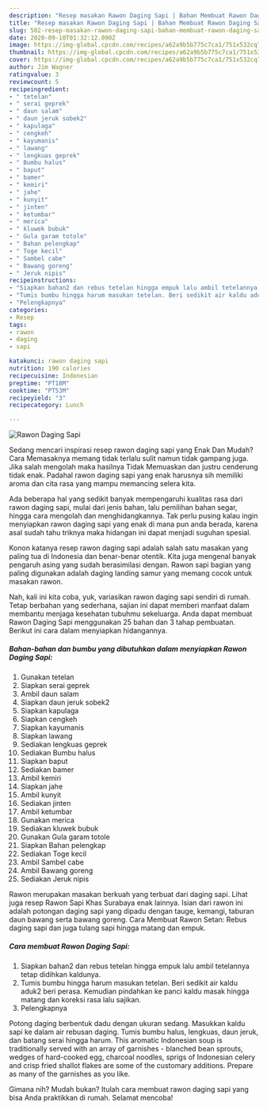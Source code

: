 ```yaml
---
description: "Resep masakan Rawon Daging Sapi | Bahan Membuat Rawon Daging Sapi Yang Menggugah Selera"
title: "Resep masakan Rawon Daging Sapi | Bahan Membuat Rawon Daging Sapi Yang Menggugah Selera"
slug: 502-resep-masakan-rawon-daging-sapi-bahan-membuat-rawon-daging-sapi-yang-menggugah-selera
date: 2020-09-10T01:32:12.090Z
image: https://img-global.cpcdn.com/recipes/a62a9b5b775c7ca1/751x532cq70/rawon-daging-sapi-foto-resep-utama.jpg
thumbnail: https://img-global.cpcdn.com/recipes/a62a9b5b775c7ca1/751x532cq70/rawon-daging-sapi-foto-resep-utama.jpg
cover: https://img-global.cpcdn.com/recipes/a62a9b5b775c7ca1/751x532cq70/rawon-daging-sapi-foto-resep-utama.jpg
author: Jim Wagner
ratingvalue: 3
reviewcount: 5
recipeingredient:
- " tetelan"
- " serai geprek"
- " daun salam"
- " daun jeruk sobek2"
- " kapulaga"
- " cengkeh"
- " kayumanis"
- " lawang"
- " lengkuas geprek"
- " Bumbu halus"
- " baput"
- " bamer"
- " kemiri"
- " jahe"
- " kunyit"
- " jinten"
- " ketumbar"
- " merica"
- " kluwek bubuk"
- " Gula garam totole"
- " Bahan pelengkap"
- " Toge kecil"
- " Sambel cabe"
- " Bawang goreng"
- " Jeruk nipis"
recipeinstructions:
- "Siapkan bahan2 dan rebus tetelan hingga empuk lalu ambil tetelannya tetap didihkan kaldunya."
- "Tumis bumbu hingga harum masukan tetelan. Beri sedikit air kaldu aduk2 beri perasa. Kemudian pindahkan ke panci kaldu masak hingga matang dan koreksi rasa lalu sajikan."
- "Pelengkapnya"
categories:
- Resep
tags:
- rawon
- daging
- sapi

katakunci: rawon daging sapi 
nutrition: 190 calories
recipecuisine: Indonesian
preptime: "PT18M"
cooktime: "PT53M"
recipeyield: "3"
recipecategory: Lunch

---
```



![Rawon Daging Sapi](https://img-global.cpcdn.com/recipes/a62a9b5b775c7ca1/751x532cq70/rawon-daging-sapi-foto-resep-utama.jpg)

Sedang mencari inspirasi resep rawon daging sapi yang Enak Dan Mudah? Cara Memasaknya memang tidak terlalu sulit namun tidak gampang juga. Jika salah mengolah maka hasilnya Tidak Memuaskan dan justru cenderung tidak enak. Padahal rawon daging sapi yang enak harusnya sih memiliki aroma dan cita rasa yang mampu memancing selera kita.

Ada beberapa hal yang sedikit banyak mempengaruhi kualitas rasa dari rawon daging sapi, mulai dari jenis bahan, lalu pemilihan bahan segar, hingga cara mengolah dan menghidangkannya. Tak perlu pusing kalau ingin menyiapkan rawon daging sapi yang enak di mana pun anda berada, karena asal sudah tahu triknya maka hidangan ini dapat menjadi suguhan spesial.

Konon katanya resep rawon daging sapi adalah salah satu masakan yang paling tua di Indonesia dan benar-benar otentik. Kita juga mengenal banyak pengaruh asing yang sudah berasimilasi dengan. Rawon sapi bagian yang paling digunakan adalah daging landing samur yang memang cocok untuk masakan rawon.


Nah, kali ini kita coba, yuk, variasikan rawon daging sapi sendiri di rumah. Tetap berbahan yang sederhana, sajian ini dapat memberi manfaat dalam membantu menjaga kesehatan tubuhmu sekeluarga. Anda dapat membuat Rawon Daging Sapi menggunakan 25 bahan dan 3 tahap pembuatan. Berikut ini cara dalam menyiapkan hidangannya.

<!--inarticleads1-->

##### Bahan-bahan dan bumbu yang dibutuhkan dalam menyiapkan Rawon Daging Sapi:

1. Gunakan  tetelan
1. Siapkan  serai geprek
1. Ambil  daun salam
1. Siapkan  daun jeruk sobek2
1. Siapkan  kapulaga
1. Siapkan  cengkeh
1. Siapkan  kayumanis
1. Siapkan  lawang
1. Sediakan  lengkuas geprek
1. Sediakan  Bumbu halus
1. Siapkan  baput
1. Sediakan  bamer
1. Ambil  kemiri
1. Siapkan  jahe
1. Ambil  kunyit
1. Sediakan  jinten
1. Ambil  ketumbar
1. Gunakan  merica
1. Sediakan  kluwek bubuk
1. Gunakan  Gula garam totole
1. Siapkan  Bahan pelengkap
1. Sediakan  Toge kecil
1. Ambil  Sambel cabe
1. Ambil  Bawang goreng
1. Sediakan  Jeruk nipis


Rawon merupakan masakan berkuah yang terbuat dari daging sapi. Lihat juga resep Rawon Sapi Khas Surabaya enak lainnya. Isian dari rawon ini adalah potongan daging sapi yang dipadu dengan tauge, kemangi, taburan daun bawang serta bawang goreng. Cara Membuat Rawon Setan: Rebus daging sapi dan juga tulang sapi hingga matang dan empuk. 

<!--inarticleads2-->

##### Cara membuat Rawon Daging Sapi:

1. Siapkan bahan2 dan rebus tetelan hingga empuk lalu ambil tetelannya tetap didihkan kaldunya.
1. Tumis bumbu hingga harum masukan tetelan. Beri sedikit air kaldu aduk2 beri perasa. Kemudian pindahkan ke panci kaldu masak hingga matang dan koreksi rasa lalu sajikan.
1. Pelengkapnya


Potong daging berbentuk dadu dengan ukuran sedang. Masukkan kaldu sapi ke dalam air rebusan daging. Tumis bumbu halus, lengkuas, daun jeruk, dan batang serai hingga harum. This aromatic Indonesian soup is traditionally served with an array of garnishes - blanched bean sprouts, wedges of hard-cooked egg, charcoal noodles, sprigs of Indonesian celery and crisp fried shallot flakes are some of the customary additions. Prepare as many of the garnishes as you like. 

Gimana nih? Mudah bukan? Itulah cara membuat rawon daging sapi yang bisa Anda praktikkan di rumah. Selamat mencoba!

